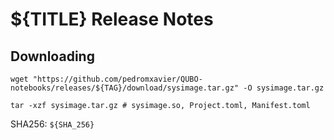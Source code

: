 # ${TITLE} Release Notes

## Downloading

```shell
wget "https://github.com/pedromxavier/QUBO-notebooks/releases/${TAG}/download/sysimage.tar.gz" -O sysimage.tar.gz

tar -xzf sysimage.tar.gz # sysimage.so, Project.toml, Manifest.toml
```

SHA256: `${SHA_256}`
